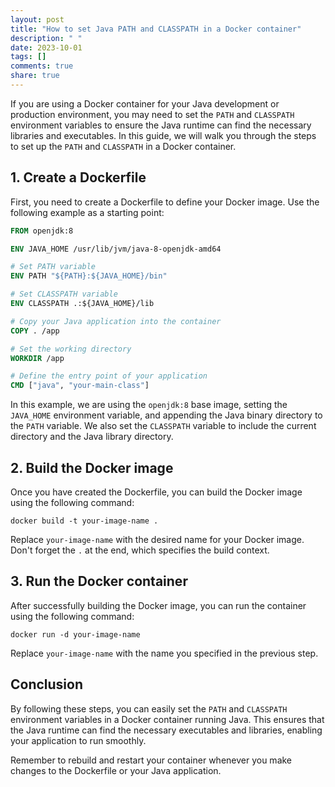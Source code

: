 ```yaml
---
layout: post
title: "How to set Java PATH and CLASSPATH in a Docker container"
description: " "
date: 2023-10-01
tags: []
comments: true
share: true
---
```


If you are using a Docker container for your Java development or production environment, you may need to set the `PATH` and `CLASSPATH` environment variables to ensure the Java runtime can find the necessary libraries and executables. In this guide, we will walk you through the steps to set up the `PATH` and `CLASSPATH` in a Docker container.

## 1. Create a Dockerfile
First, you need to create a Dockerfile to define your Docker image. Use the following example as a starting point:

```dockerfile
FROM openjdk:8

ENV JAVA_HOME /usr/lib/jvm/java-8-openjdk-amd64

# Set PATH variable
ENV PATH "${PATH}:${JAVA_HOME}/bin"

# Set CLASSPATH variable
ENV CLASSPATH .:${JAVA_HOME}/lib

# Copy your Java application into the container
COPY . /app

# Set the working directory
WORKDIR /app

# Define the entry point of your application
CMD ["java", "your-main-class"]
```

In this example, we are using the `openjdk:8` base image, setting the `JAVA_HOME` environment variable, and appending the Java binary directory to the `PATH` variable. We also set the `CLASSPATH` variable to include the current directory and the Java library directory.

## 2. Build the Docker image
Once you have created the Dockerfile, you can build the Docker image using the following command:

```shell
docker build -t your-image-name .
```

Replace `your-image-name` with the desired name for your Docker image. Don't forget the `.` at the end, which specifies the build context.

## 3. Run the Docker container
After successfully building the Docker image, you can run the container using the following command:

```shell
docker run -d your-image-name
```

Replace `your-image-name` with the name you specified in the previous step.

## Conclusion
By following these steps, you can easily set the `PATH` and `CLASSPATH` environment variables in a Docker container running Java. This ensures that the Java runtime can find the necessary executables and libraries, enabling your application to run smoothly.

Remember to rebuild and restart your container whenever you make changes to the Dockerfile or your Java application.